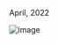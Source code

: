 April, 2022

![image](https://github.com/user-attachments/assets/6e8b014a-56da-412a-813c-7914bc744493)
